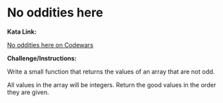 # No oddities here
 
**Kata Link:** 

[No oddities here on Codewars](https://www.codewars.com/kata/51fd6bc82bc150b28e0000ce/train/python)

**Challenge/Instructions:**

Write a small function that returns the values of an array that are not odd.

All values in the array will be integers. Return the good values in the order they are given.